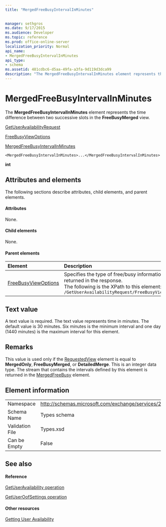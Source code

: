 ```yaml
---
title: "MergedFreeBusyIntervalInMinutes"
 
 
manager: sethgros
ms.date: 9/17/2015
ms.audience: Developer
ms.topic: reference
ms.prod: office-online-server
localization_priority: Normal
api_name:
- MergedFreeBusyIntervalInMinutes
api_type:
- schema
ms.assetid: 481cdbc6-d5aa-49fa-a3fa-9d119d3dca99
description: "The MergedFreeBusyIntervalInMinutes element represents the time difference between two successive slots in the FreeBusyMerged view."
---
```


# MergedFreeBusyIntervalInMinutes

The **MergedFreeBusyIntervalInMinutes** element represents the time difference between two successive slots in the **FreeBusyMerged** view. 
  
[GetUserAvailabilityRequest](getuseravailabilityrequest.md)
  
[FreeBusyViewOptions](freebusyviewoptions.md)
  
[MergedFreeBusyIntervalInMinutes](mergedfreebusyintervalinminutes.md)
  
```
<MergedFreeBusyIntervalInMinutes>...</MergedFreeBusyIntervalInMinutes>
```

 **int**
## Attributes and elements

The following sections describe attributes, child elements, and parent elements.
  
#### Attributes

None.
  
#### Child elements

None.
  
#### Parent elements

|**Element**|**Description**|
|:-----|:-----|
|[FreeBusyViewOptions](freebusyviewoptions.md) <br/> |Specifies the type of free/busy information returned in the response.  <br/> The following is the XPath to this element:  <br/>  `/GetUserAvailabilityRequest/FreeBusyViewOptions` <br/> |
   
## Text value

A text value is required. The text value represents time in minutes. The default value is 30 minutes. Six minutes is the minimum interval and one day (1440 minutes) is the maximum interval for this element.
  
## Remarks

This value is used only if the [RequestedView](requestedview.md) element is equal to **MergedOnly**, **FreeBusyMerged**, or **DetailedMerge**. This is an integer data type. The stream that contains the intervals defined by this element is returned in the [MergedFreeBusy](mergedfreebusy.md) element. 
  
## Element information

|||
|:-----|:-----|
|Namespace  <br/> |http://schemas.microsoft.com/exchange/services/2006/types  <br/> |
|Schema Name  <br/> |Types schema  <br/> |
|Validation File  <br/> |Types.xsd  <br/> |
|Can be Empty  <br/> |False  <br/> |
   
## See also

#### Reference

[GetUserAvailability operation](getuseravailability-operation.md)
  
[GetUserOofSettings operation](getuseroofsettings-operation.md)
#### Other resources

[Getting User Availability](http://msdn.microsoft.com/library/d4133fcb-9b0f-4e6b-aadf-a389da83516a%28Office.15%29.aspx)

